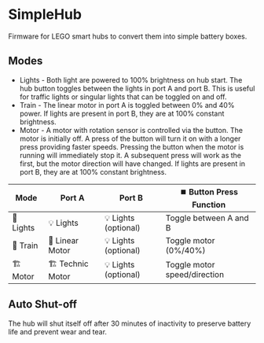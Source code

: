 # SimpleHub

Firmware for LEGO smart hubs to convert them into simple battery boxes.

## Modes

- Lights - Both light are powered to 100% brightness on hub start. The hub button toggles between the lights in port A and port B. This is useful for traffic lights or singular lights that can be toggled on and off.
- Train - The linear motor in port A is toggled between 0% and 40% power. If lights are present in port B, they are at 100% constant brightness.
- Motor - A motor with rotation sensor is controlled via the button. The motor is initially off. A press of the button will turn it on with a longer press providing faster speeds. Pressing the button when the motor is running will immediately stop it. A subsequent press will work as the first, but the motor direction will have changed. If lights are present in port B, they are at 100% constant brightness.

| Mode          | Port A           | Port B               | ⏹️ Button Press Function
| ------------- | ---------------- | -------------------- | ----------------------------
| 🚦 Lights     | 💡 Lights        | 💡 Lights (optional) | Toggle between A and B
| 🚂 Train      | 🚂 Linear Motor  | 💡 Lights (optional) | Toggle motor (0%/40%)
| 🏗  Motor      | 🏗  Technic Motor | 💡 Lights (optional) | Toggle motor speed/direction

## Auto Shut-off

The hub will shut itself off after 30 minutes of inactivity to preserve battery life and prevent wear and tear.